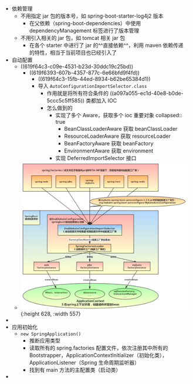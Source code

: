 - 依赖管理
	- 不用指定 jar 包的版本号，如 spring-boot-starter-log4j2 版本
		- 在父依赖（spring-boot-dependencies）中使用 dependencyManagement 标签进行了版本管理
	- 不用引入相关的 jar 包，如 tomcat 相关 jar 包
		- 在各个 starter 中进行了 jar 的^^直接依赖^^，利用 maven 依赖传递的特性，相当于当前项目也已经引入了
- 自动配置
	- ((619f64c3-c09e-4531-b23d-30ddc19c25bd))
		- ((619f6393-607b-4357-877c-6e66bfd9f4fd))
			- ((619f64c3-15fb-44ed-8934-b62be65384d1))
			- 导入 `AutoConfigurationImportSelector.class`
				- 作用就是将所有符合条件的 ((a097a055-ec1d-40e8-b0de-5ccc5c5ff585)) 类都加入 IOC
				- 怎么做到的
					- 实现了多个 Aware，获取多个 ioc 重要对象
					  collapsed:: true
						- BeanClassLoaderAware 获取 beanClassLoader
						- ResourceLoaderAware 获取 resourceLoader
						- BeanFactoryAware 获取 beanFactory
						- EnvironmentAware 获取 environment
					- 实现 DeferredImportSelector 接口
	- ![image.png](../assets/image_1638199984608_0.png){:height 628, :width 557}
-
- 应用初始化
	- `new SpringApplication()`
		- 推断应用类型
		- 读取所有的 spring.factories 配置文件，依次注册其中所有的 Bootstrapper，ApplicationContextInitializer（初始化类），ApplicationListener（Spring 生命周期监听器）
		- 找到有 main 方法的主配置类（启动类）
-